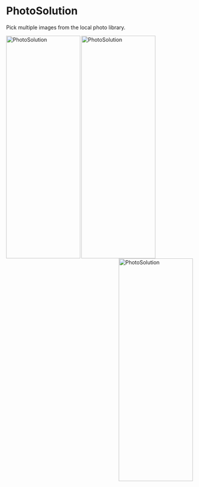 # PhotoSolution
Pick multiple images from the local photo library.

<img src="https://github.com/Mark-Ma-1988/PhotoSolution/blob/master/screenshots/p1.jpeg" alt="PhotoSolution" align="left" width="200" height="600"/>

<img src="https://github.com/Mark-Ma-1988/PhotoSolution/blob/master/screenshots/p2.jpeg" alt="PhotoSolution" align="center" width="200" height="600"/>

<img src="https://github.com/Mark-Ma-1988/PhotoSolution/blob/master/screenshots/p3.jpeg" alt="PhotoSolution" align="right" width="200" height="600"/>

